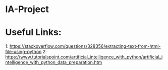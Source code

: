 # IA-Project

# Useful Links:
1: https://stackoverflow.com/questions/328356/extracting-text-from-html-file-using-python
2: https://www.tutorialspoint.com/artificial_intelligence_with_python/artificial_intelligence_with_python_data_preparation.htm
